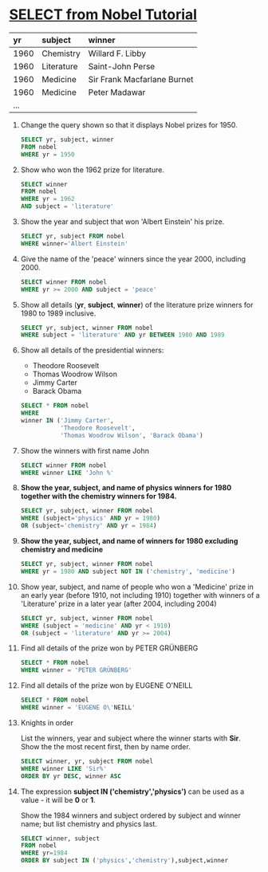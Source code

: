 # [SELECT from Nobel Tutorial](https://www.sqlzoo.net/wiki/SELECT_from_Nobel_Tutorial)

| yr   | subject    | winner                      |
| :--- | :--------- | :-------------------------- |
| 1960 | Chemistry  | Willard F. Libby            |
| 1960 | Literature | Saint-John Perse            |
| 1960 | Medicine   | Sir Frank Macfarlane Burnet |
| 1960 | Medicine   | Peter Madawar               |
| ...  |            |                             |

1. Change the query shown so that it displays Nobel prizes for 1950.

   ```sql
   SELECT yr, subject, winner
   FROM nobel
   WHERE yr = 1950
   ```

2. Show who won the 1962 prize for literature.

   ```sql
   SELECT winner
   FROM nobel
   WHERE yr = 1962
   AND subject = 'literature'
   ```

3. Show the year and subject that won 'Albert Einstein' his prize.

   ```sql
   SELECT yr, subject FROM nobel
   WHERE winner='Albert Einstein'
   ```

4. Give the name of the 'peace' winners since the year 2000, including 2000.

   ```sql
   SELECT winner FROM nobel
   WHERE yr >= 2000 AND subject = 'peace'
   ```

5. Show all details (**yr**, **subject**, **winner**) of the literature prize winners for 1980 to 1989 inclusive.

   ```sql
   SELECT yr, subject, winner FROM nobel
   WHERE subject = 'literature' AND yr BETWEEN 1980 AND 1989
   ```

6. Show all details of the presidential winners:

   - Theodore Roosevelt
   - Thomas Woodrow Wilson
   - Jimmy Carter
   - Barack Obama

   ```sql
   SELECT * FROM nobel
   WHERE
   winner IN ('Jimmy Carter',
              'Theodore Roosevelt',
              'Thomas Woodrow Wilson', 'Barack Obama')
   
   ```

7. Show the winners with first name John

   ```sql
   SELECT winner FROM nobel
   WHERE winner LIKE 'John %'
   ```

8. **Show the year, subject, and name of physics winners for 1980 together with the chemistry winners for 1984.**

   ```sql
   SELECT yr, subject, winner FROM nobel
   WHERE (subject='physics' AND yr = 1980)
   OR (subject='chemistry' AND yr = 1984)
   ```

9. **Show the year, subject, and name of winners for 1980 excluding chemistry and medicine**

   ```sql
   SELECT yr, subject, winner FROM nobel
   WHERE yr = 1980 AND subject NOT IN ('chemistry', 'medicine')
   ```

10. Show year, subject, and name of people who won a 'Medicine' prize in an early year (before 1910, not including 1910) together with winners of a 'Literature' prize in a later year (after 2004, including 2004)

    ```sql
    SELECT yr, subject, winner FROM nobel
    WHERE (subject = 'medicine' AND yr < 1910)
    OR (subject = 'literature' AND yr >= 2004)
    ```

11. Find all details of the prize won by PETER GRÜNBERG

    ```sql
    SELECT * FROM nobel
    WHERE winner = 'PETER GRÜNBERG'
    ```

12. Find all details of the prize won by EUGENE O'NEILL

    ```sql
    SELECT * FROM nobel
    WHERE winner = 'EUGENE O\'NEILL'
    ```

13. Knights in order

    List the winners, year and subject where the winner starts with **Sir**. Show the the most recent first, then by name order.

    ```sql
    SELECT winner, yr, subject FROM nobel
    WHERE winner LIKE 'Sir%'
    ORDER BY yr DESC, winner ASC
    ```

14. The expression **subject IN ('chemistry','physics')** can be used as a value - it will be **0** or **1**.

    Show the 1984 winners and subject ordered by subject and winner name; but list chemistry and physics last.

    ```sql
    SELECT winner, subject
    FROM nobel
    WHERE yr=1984
    ORDER BY subject IN ('physics','chemistry'),subject,winner
    ```

    